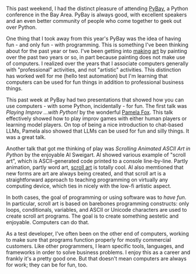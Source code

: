This past weekend, I had the distinct pleasure of attending [PyBay](https://pybay.org), a Python conference in the Bay Area. PyBay is always good, with excellent speakers and an even better community of people who come together to geek out over Python.

One thing that I took away from this year's PyBay was the idea of having fun - and only fun - with programming. This is something I've been thinking about for the past year or two. I've been getting into [making](https://mastodon.art/@joshin4colours/media) [art](https://www.instagram.com/fourcoloursart/) by painting over the past two years or so, in part because painting does not make use of computers. I realized over the years that I associate computers generally with "professional" activities, and not "artistic" activities. This distinction has worked well for me (hello test automation) but I'm learning that computers can be used for fun things in addition to professional business things.

This past week at PyBay had two presentations that showed how you can use computers - with some Python, incidentally - for fun. The first talk was _Playing Improv ...with Python!_ by the wonderful [Pamela Fox](https://blog.pamelafox.org/). This talk effectively showed how to play improv games with either human players or learning model players. On top of being a nice introduction to chat-based LLMs, Pamela also showed that LLMs can be used for fun and silly things. It was a great talk.

Another talk that got me thinking of play was _Scrolling Animated ASCII Art in Python_ by the enjoyable Al Sweigart. Al showed various example of "scroll art", which is ASCII-generated code printed to a console line-by-line. Partly animation, partly word art, [scroll art](https://scrollart.org) is totally cool. Al also memtioned that new forms are art are always being created, and that scroll art is a straightforward approach to teaching programming on virtually any computing device, which ties in nicely with the low-fi artistic aspect.

In both cases, the goal of programming or using software was to _have fun_. In particular, scroll art is based on barebones programming constructs: only loops, conditionals, variables, and ASCII or Unicode characters are used to create scroll art programs. The goal is to create something aestetic and enjoyable. Computers can do that.

As a test developer, I've often been on the other end of computers, working to make sure that programs function properly for mostly commercial customers. Like other programmers, I learn specific tools, languages, and frameworks in order to solve business problems. I enjoy this as a career and frankly it's a pretty good one. But that doesn't mean computers are always for work; they can be for fun, too.


